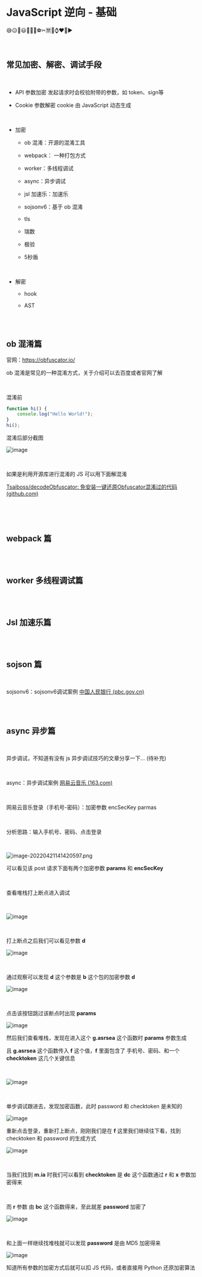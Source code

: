 # JavaScript 逆向 - 基础	

😅😥👶😃🧥🐶🍏⚽️✂🈲🚗⌚️❤️🏁▶

<br>

## 常见加密、解密、调试手段

<br>

- API 参数加密 发起请求时会校验附带的参数，如 token、sign等

- Cookie 参数解密 cookie 由 JavaScript 动态生成

<br>

- 加密

  - ob 混淆：开源的混淆工具
  
  
  - webpack： 一种打包方式
  
  
  - worker：多线程调试
  
  
  - async：异步调试
  
  
  - jsl 加速乐：加速乐
  
  
  - sojsonv6：基于 ob 混淆
  - tls
  - 瑞数
  - 极验
  - 5秒盾
  
  
   
  

<br>

- 解密

  - hook

  - AST

<br>

<br>



## ob 混淆篇

官网：https://obfuscator.io/

ob 混淆是常见的一种混淆方式，关于介绍可以去百度或者官网了解

<br>

混淆前

```javascript
function hi() {
	console.log("Hello World!");
}
hi();
```



混淆后部分截图

![image](https://github.com/koko-cyber/JavaScript---/blob/main/picture/image-20220421161230992.png?raw=true)

<br>

如果是利用开源库进行混淆的 JS 可以用下面解混淆

 [Tsaiboss/decodeObfuscator: 免安装一键还原Obfuscator混淆过的代码 (github.com)](https://github.com/Tsaiboss/decodeObfuscator)

<br>

<br>

<br>

## webpack 篇

<br>

<br>

## worker 多线程调试篇

<br>

<br>

## Jsl 加速乐篇

<br>

<br>

## sojson 篇

<br>

sojsonv6：sojsonv6调试案例 [中国人民银行 (pbc.gov.cn)](http://www.pbc.gov.cn/)

<br>

<br>

## async 异步篇

<br>

异步调试，不知道有没有 js 异步调试技巧的文章分享一下... (待补充)

<br>

async：异步调试案例 [网易云音乐 (163.com)](https://music.163.com/)

<br>

网易云音乐登录（手机号-密码）：加密参数 encSecKey parmas

<br>

分析思路：输入手机号、密码、点击登录

<br>

![image-20220421141420597.png](https://github.com/koko-cyber/JavaScript---/blob/main/picture/image-20220421141420597.png?raw=true)

可以看见该 post 请求下面有两个加密参数 **params** 和 **encSecKey**

<br>

查看堆栈打上断点进入调试

<br>

![image](https://github.com/koko-cyber/JavaScript---/blob/main/picture/image-20220421143552838.png?raw=true)

<br>

打上断点之后我们可以看见参数 **d**

![image](https://github.com/koko-cyber/JavaScript---/blob/main/picture/image-20220421142136225.png?raw=true)

<br>

通过观察可以发现 **d** 这个参数是 **b** 这个包的加密参数 **d**

![image](https://github.com/koko-cyber/JavaScript---/blob/main/picture/image-20220421142711181.png?raw=true)

<br>

点击该按钮跳过该断点时出现 **params** 

![image](https://github.com/koko-cyber/JavaScript---/blob/main/picture/image-20220421144011047.png?raw=true)

然后我们查看堆栈，发现在进入这个 **g.asrsea** 这个函数时 **params** 参数生成

且 **g.asrsea** 这个函数传入 **f** 这个值，**f** 里面包含了 手机号、密码、和一个 **checktoken** 这几个关键信息

<br>

![image](https://github.com/koko-cyber/JavaScript---/blob/main/picture/image-20220421144817135.png?raw=true)

<br>

单步调试跟进去，发现加密函数，此时 password 和 checktoken 是未知的

![image](https://github.com/koko-cyber/JavaScript---/blob/main/picture/image-20220421145238863.png?raw=true)

重新点击登录，重新打上断点，刚刚我们是在 **f** 这里我们继续往下看，找到 checktoken 和 password 的生成方式

![image](https://github.com/koko-cyber/JavaScript---/blob/main/picture/image-20220421150034193.png?raw=true)

<br>

当我们找到 **m.ia** 时我们可以看到 **checktoken** 是 **dc** 这个函数通过 **r** 和 **x** 参数加密得来

<br>

而 **r** 参数 由 **bc** 这个函数得来，至此就差 **password** 加密了

![image](https://github.com/koko-cyber/JavaScript---/blob/main/picture/image-20220421151105878.png?raw=true)

<br>

和上面一样继续找堆栈就可以发现 **password** 是由 MD5 加密得来

![image](https://github.com/koko-cyber/JavaScript---/blob/main/picture/image-20220421151704924.png?raw=true)

知道所有参数的加密方式后就可以扣 JS 代码，或者直接用 Python 还原加密算法



